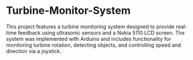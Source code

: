 # Turbine-Monitor-System
This project features a turbine monitoring system designed to provide real-time feedback using ultrasonic sensors and a Nokia 5110 LCD screen. The system was implemented with Arduino and includes functionality for monitoring turbine rotation, detecting objects, and controlling speed and direction via a joystick.
